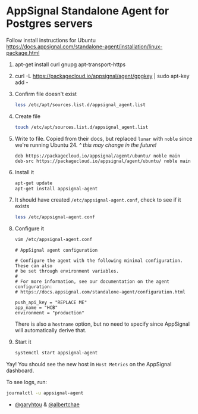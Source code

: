 # AppSignal Standalone Agent for Postgres servers

Follow install instructions for Ubuntu
https://docs.appsignal.com/standalone-agent/installation/linux-package.html

1. apt-get install curl gnupg apt-transport-https
2. curl -L https://packagecloud.io/appsignal/agent/gpgkey | sudo apt-key add -
3. Confirm file doesn't exist
   ```bash
   less /etc/apt/sources.list.d/appsignal_agent.list
   ```
4. Create file
   ```bash
   touch /etc/apt/sources.list.d/appsignal_agent.list
   ```
5. Write to file.
   Copied from their docs, but replaced `lunar` with `noble` since we're running
   Ubuntu 24.
   _^ this may change in the future!_
   ```
   deb https://packagecloud.io/appsignal/agent/ubuntu/ noble main
   deb-src https://packagecloud.io/appsignal/agent/ubuntu/ noble main
   ```
6. Install it
   ```bash
   apt-get update
   apt-get install appsignal-agent
   ```

7. It should have created `/etc/appsignal-agent.conf`, check to see if it exists
   ```bash
   less /etc/appsignal-agent.conf
   ```
8. Configure it
   ```bash
   vim /etc/appsignal-agent.conf
   ```
   ```text
   # AppSignal agent configuration
   
   # Configure the agent with the following minimal configuration. These can also
   # be set through environment variables.
   #
   # For more information, see our documentation on the agent configuration:
   # https://docs.appsignal.com/standalone-agent/configuration.html
   
   push_api_key = "REPLACE ME"
   app_name = "HCB"
   environment = "production"
   ```
   There is also a `hostname` option, but no need to specify since AppSignal
   will automatically derive that.
9. Start it
   ```bash
   systemctl start appsignal-agent
   ```

Yay! You should see the new host in `Host Metrics` on the AppSignal dashboard.

To see logs, run:

```bash
journalctl -u appsignal-agent
```

- [@garyhtou](https://garytou.com) & [@albertchae](https://github.com/albertchae)

